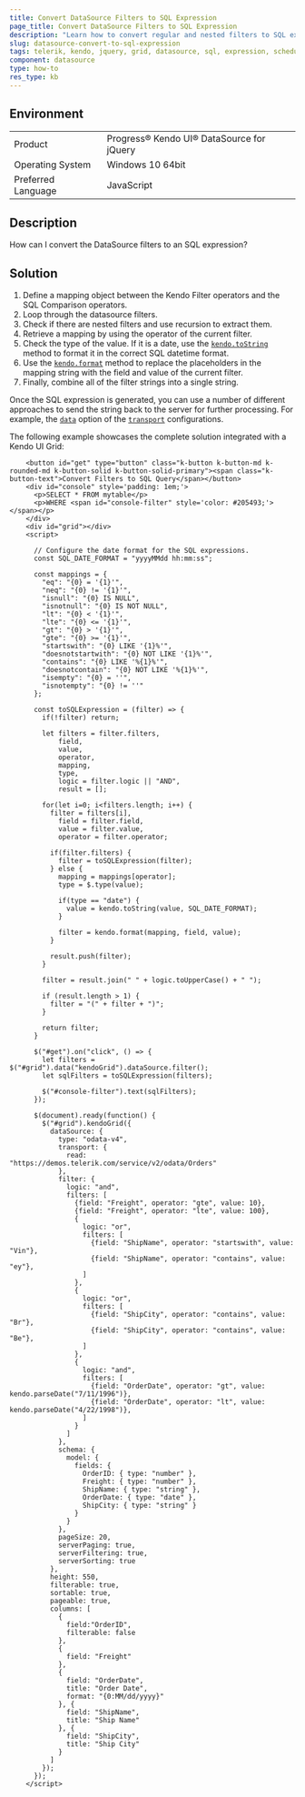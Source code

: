 ```yaml
---
title: Convert DataSource Filters to SQL Expression
page_title: Convert DataSource Filters to SQL Expression
description: "Learn how to convert regular and nested filters to SQL expressions."
slug: datasource-convert-to-sql-expression
tags: telerik, kendo, jquery, grid, datasource, sql, expression, scheduler, treelist, where, filter, filters
component: datasource
type: how-to
res_type: kb
---
```


## Environment

<table>
 <tr>
  <td>Product</td>
  <td>Progress® Kendo UI® DataSource for jQuery</td>
 </tr>
 <tr>
  <td>Operating System</td>
  <td>Windows 10 64bit</td>
 </tr>
 <tr>
  <td>Preferred Language</td>
  <td>JavaScript</td>
 </tr>
</table>

## Description

How can I convert the DataSource filters to an SQL expression?

## Solution

1. Define a mapping object between the Kendo Filter operators and the SQL Comparison operators.
1. Loop through the datasource filters.
1. Check if there are nested filters and use recursion to extract them.
1. Retrieve a mapping by using the operator of the current filter.
1. Check the type of the value. If it is a date, use the [`kendo.toString`](/api/javascript/kendo/methods/tostring) method to format it in the correct SQL datetime format.
1. Use the [`kendo.format`](/api/javascript/kendo/methods/format) method to replace the placeholders in the mapping string with the field and value of the current filter.
1. Finally, combine all of the filter strings into a single string.

Once the SQL expression is generated, you can use a number of different approaches to send the string back to the server for further processing. For example, the [`data`](/api/javascript/data/datasource/configuration/transport.read#transportreaddata) option of the [`transport`](/api/javascript/data/datasource/configuration/transport) configurations.

The following example showcases the complete solution integrated with a Kendo UI Grid:

```dojo
    <button id="get" type="button" class="k-button k-button-md k-rounded-md k-button-solid k-button-solid-primary"><span class="k-button-text">Convert Filters to SQL Query</span></button>
    <div id="console" style='padding: 1em;'>
      <p>SELECT * FROM mytable</p>
      <p>WHERE <span id="console-filter" style='color: #205493;'></span></p>
    </div>
    <div id="grid"></div>
    <script>

      // Configure the date format for the SQL expressions.
      const SQL_DATE_FORMAT = "yyyyMMdd hh:mm:ss";

      const mappings = {
        "eq": "{0} = '{1}'",
        "neq": "{0} != '{1}'",
        "isnull": "{0} IS NULL",
        "isnotnull": "{0} IS NOT NULL",
        "lt": "{0} < '{1}'",
        "lte": "{0} <= '{1}'",
        "gt": "{0} > '{1}'",
        "gte": "{0} >= '{1}'",
        "startswith": "{0} LIKE '{1}%'",
        "doesnotstartwith": "{0} NOT LIKE '{1}%'",
        "contains": "{0} LIKE '%{1}%'",
        "doesnotcontain": "{0} NOT LIKE '%{1}%'",
        "isempty": "{0} = ''",
        "isnotempty": "{0} != ''"
      };

      const toSQLExpression = (filter) => {
        if(!filter) return;

        let filters = filter.filters,
            field,
            value,
            operator,
            mapping,
            type,
            logic = filter.logic || "AND",
            result = [];

        for(let i=0; i<filters.length; i++) {
          filter = filters[i],
            field = filter.field,
            value = filter.value,
            operator = filter.operator;

          if(filter.filters) {
            filter = toSQLExpression(filter);
          } else {
            mapping = mappings[operator];
            type = $.type(value);

            if(type == "date") {
              value = kendo.toString(value, SQL_DATE_FORMAT);
            }

            filter = kendo.format(mapping, field, value);
          }

          result.push(filter);
        }

        filter = result.join(" " + logic.toUpperCase() + " ");

        if (result.length > 1) {
          filter = "(" + filter + ")";
        }

        return filter;
      }

      $("#get").on("click", () => {
        let filters = $("#grid").data("kendoGrid").dataSource.filter();
        let sqlFilters = toSQLExpression(filters);

        $("#console-filter").text(sqlFilters);
      });

      $(document).ready(function() {
        $("#grid").kendoGrid({
          dataSource: {
            type: "odata-v4",
            transport: {
              read: "https://demos.telerik.com/service/v2/odata/Orders"
            },
            filter: {
              logic: "and",
              filters: [
                {field: "Freight", operator: "gte", value: 10},
                {field: "Freight", operator: "lte", value: 100},
                {
                  logic: "or",
                  filters: [
                    {field: "ShipName", operator: "startswith", value: "Vin"},
                    {field: "ShipName", operator: "contains", value: "ey"},
                  ]
                },
                {
                  logic: "or",
                  filters: [
                    {field: "ShipCity", operator: "contains", value: "Br"},
                    {field: "ShipCity", operator: "contains", value: "Be"},
                  ]
                },
                {
                  logic: "and",
                  filters: [
                    {field: "OrderDate", operator: "gt", value: kendo.parseDate("7/11/1996")},
                    {field: "OrderDate", operator: "lt", value: kendo.parseDate("4/22/1998")},
                  ]
                }
              ]
            },
            schema: {
              model: {
                fields: {
                  OrderID: { type: "number" },
                  Freight: { type: "number" },
                  ShipName: { type: "string" },
                  OrderDate: { type: "date" },
                  ShipCity: { type: "string" }
                }
              }
            },
            pageSize: 20,
            serverPaging: true,
            serverFiltering: true,
            serverSorting: true
          },
          height: 550,
          filterable: true,
          sortable: true,
          pageable: true,
          columns: [
            {
              field:"OrderID",
              filterable: false
            },
            {
              field: "Freight"
            },
            {
              field: "OrderDate",
              title: "Order Date",
              format: "{0:MM/dd/yyyy}"
            }, {
              field: "ShipName",
              title: "Ship Name"
            }, {
              field: "ShipCity",
              title: "Ship City"
            }
          ]
        });
      });
    </script>
```

